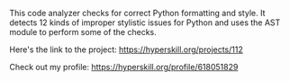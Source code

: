 This code analyzer checks for correct Python formatting and style. It detects 12 kinds of improper stylistic issues for Python and uses the AST module to perform some of the checks.

Here's the link to the project: https://hyperskill.org/projects/112

Check out my profile: https://hyperskill.org/profile/618051829
